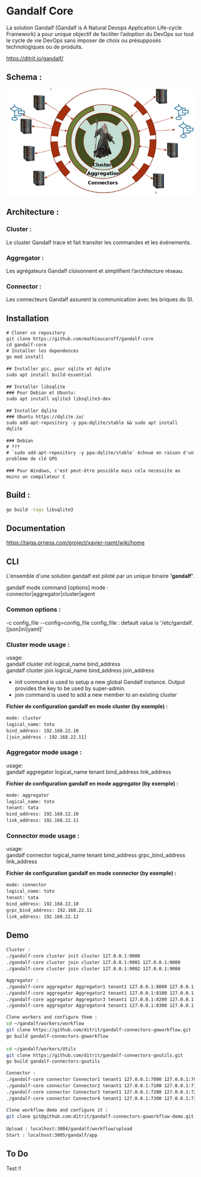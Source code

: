 # Gandalf Core
La solution Gandalf (Gandalf is A Natural Devops Application Life-cycle Framework) a pour unique objectif de faciliter l’adoption du DevOps sur tout le cycle de vie DevOps sans imposer de choix ou présupposés technologiques ou de produits.

https://ditrit.io/gandalf/

## Schema :
![alt text](images/schemagandalf.png "gandalf schéma")


## Architecture :

### Cluster :
Le cluster Gandalf trace et fait transiter les commandes et les événements.
### Aggregator :
Les agrégateurs Gandalf cloisonnent et simplifient l’architecture réseau.
### Connector : 
Les connecteurs Gandalf assurent la communication avec les briques du SI.   

## Installation

```
# Cloner ce repository
git clone https://github.com/mathieucaroff/gandalf-core
cd gandalf-core
# Installer les dependences
go mod install

## Installer gcc, pour sqlite et dqlite
sudo apt install build-essential

## Installer libsqlite
### Pour Debian et Ubuntu:
sudo apt install sqlite3 libsqlite3-dev

## Installer dqlite
### Ubuntu https://dqlite.io/
sudo add-apt-repository -y ppa:dqlite/stable && sudo apt install dqlite

### Debian
# ???
# `sudo add-apt-repository -y ppa:dqlite/stable` échoue en raison d'un problème de clé GPG

### Pour Windows, c'est peut-être possible mais cela necessite au moins un compilateur C
```

## Build :

```bash
go build -tags libsqlite3
```

## Documentation

https://taiga.orness.com/project/xavier-namt/wiki/home


## CLI
L'ensemble d'une solution gandalf est piloté par un unique binaire **'gandalf'**.

gandalf mode command [options]
mode : connector|aggregator|cluster|agent

### Common options :
-c config_file
--config=config_file
config_file : default value is '/etc/gandalf.[json|ini|yaml]'

### Cluster mode usage :
usage:  
gandalf cluster init logical_name bind_address  
gandalf cluster join logical_name bind_address join_address  

*   init command is used to setup a new global Gandalf instance. Output provides the key to be used by super-admin.
*   join command is used to add a new member to an existing cluster


**Fichier de configuration gandalf en mode cluster (by exemple) :**

```bash
mode: cluster
logical_name: toto
bind_address: 192.168.22.10
[join_address : 192.168.22.11]
```

### Aggregator mode usage :
usage:  
gandalf aggregator logical_name tenant bind_address link_address  

**Fichier de configuration gandalf en mode aggregator (by exemple) :**

```bash
mode: aggregator
logical_name: toto
tenant: tata
bind_address: 192.168.22.10
link_address: 192.168.22.11
```

### Connector mode usage :
usage:  
gandalf connector  logical_name tenant bind_address grpc_bind_address link_address  

**Fichier de configuration gandalf en mode connector (by exemple) :**

```bash
mode: connector
logical_name: toto
tenant: tata
bind_address: 192.168.22.10
grpc_bind_address: 192.168.22.11
link_address: 192.168.22.12
```

## Demo
```bash
Cluster :
./gandalf-core cluster init cluster 127.0.0.1:9000 
./gandalf-core cluster join cluster 127.0.0.1:9001 127.0.0.1:9000 
./gandalf-core cluster join cluster 127.0.0.1:9002 127.0.0.1:9000 
```

```bash
Aggregator :
./gandalf-core aggregator Aggregator1 tenant1 127.0.0.1:8000 127.0.0.1:9000
./gandalf-core aggregator Aggregator2 tenant1 127.0.0.1:8100 127.0.0.1:9000
./gandalf-core aggregator Aggregator3 tenant1 127.0.0.1:8200 127.0.0.1:9000
./gandalf-core aggregator Aggregator4 tenant1 127.0.0.1:8300 127.0.0.1:9000
```

```bash
Clone workers and configure them :
cd ~/gandalf/workers/workflow
git clone https://github.com/ditrit/gandalf-connectors-goworkflow.git
go build gandalf-connectors-goworkflow

cd ~/gandalf/workers/Utils
git clone https://github.com/ditrit/gandalf-connectors-goutils.git
go build gandalf-connectors-goutils
```

```bash
Connector :
./gandalf-core connector Connector1 tenant1 127.0.0.1:7000 127.0.0.1:7010 127.0.0.1:8000 Utils
./gandalf-core connector Connector2 tenant1 127.0.0.1:7100 127.0.0.1:7110 127.0.0.1:8100 Workflow
./gandalf-core connector Connector3 tenant1 127.0.0.1:7200 127.0.0.1:7210 127.0.0.1:8200 Azure
./gandalf-core connector Connector4 tenant1 127.0.0.1:7300 127.0.0.1:7310 127.0.0.1:8300 Gitlab
```

```bash
Clone workflow demo and configure it :
git clone git@github.com:ditrit/gandalf-connectors-goworkflow-demo.git

Upload : localhost:3004/gandalf/workflow/upload
Start : localhost:3005/gandalf/app

```
## To Do

Test !!